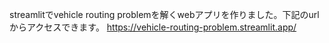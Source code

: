 streamlitでvehicle routing problemを解くwebアプリを作りました。下記のurlからアクセスできます。
https://vehicle-routing-problem.streamlit.app/
